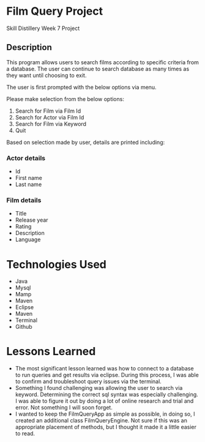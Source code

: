 # Film Query Project

Skill Distillery Week 7 Project 

## Description

This program allows users to search films according to specific criteria from a database.
The user can continue to search database as many times as they want until choosing to exit.

The user is first prompted with the below options via menu.

Please make selection from the below options:
1. Search for Film via Film Id
2. Search for Actor via Film Id
3. Search for Film via Keyword
4. Quit

Based on selection made by user, details are printed including:

### Actor details
- Id
- First name
- Last name

### Film details

- Title
- Release year
- Rating
- Description
- Language


# Technologies Used

- Java
- Mysql
- Mamp
- Maven
- Eclipse
- Maven
- Terminal
- Github


# Lessons Learned

- The most significant lesson learned was how to connect to a database
to run queries and get results via eclipse. During this process, I was able to
confirm and troubleshoot query issues via the terminal.
- Something I found challenging was allowing the user to search via keyword.
Determining the correct sql syntax was especially challenging. I was able to figure
it out by doing a lot of online research and trial and error. Not something I will soon
forget.
- I wanted to keep the FilmQueryApp as simple as possible, in doing so, I created
an additional class FilmQueryEngine. Not sure if this was an appropriate placement
of methods, but I thought it made it a little easier to read.
